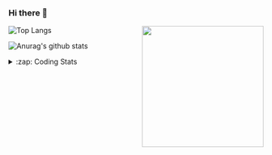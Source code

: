 ### Hi there 👋

<!--
**tao8687/tao8687** is a ✨ _special_ ✨ repository because its `README.md` (this file) appears on your GitHub profile.

Here are some ideas to get you started:

- 🔭 I’m currently working on ...
- 🌱 I’m currently learning ...
- 👯 I’m looking to collaborate on ...
- 🤔 I’m looking for help with ...
- 💬 Ask me about ...
- 📫 How to reach me: ...
- 😄 Pronouns: ...
- ⚡ Fun fact: ...
-->

<img align='right' src="https://media.giphy.com/media/M9gbBd9nbDrOTu1Mqx/giphy.gif" width="240">

  
![Top Langs](https://github-readme-stats.vercel.app/api/top-langs/?username=tao8687&layout=compact&title_color=23238E&text_color=A67D3D)

![Anurag's github stats](https://github-readme-stats.vercel.app/api?username=tao8687&show_icons=true&&text_color=A67D3D&title_color=23238E&show_icons=false&count_private=true&hide=stars)

<details>
  <summary>:zap: Coding Stats</summary>
  <br>
    
<!--START_SECTION:waka-->

```txt
From: 10 November 2024 - To: 17 November 2024

Other      6 hrs 20 mins   ████████▓░░░░░░░░░░░░░░░░   34.70 %
Lua        6 hrs 18 mins   ████████▓░░░░░░░░░░░░░░░░   34.50 %
Python     1 hr 7 mins     █▓░░░░░░░░░░░░░░░░░░░░░░░   06.17 %
Markdown   1 hr 4 mins     █▒░░░░░░░░░░░░░░░░░░░░░░░   05.84 %
C++        1 hr 3 mins     █▒░░░░░░░░░░░░░░░░░░░░░░░   05.75 %
```

<!--END_SECTION:waka-->
</details>
